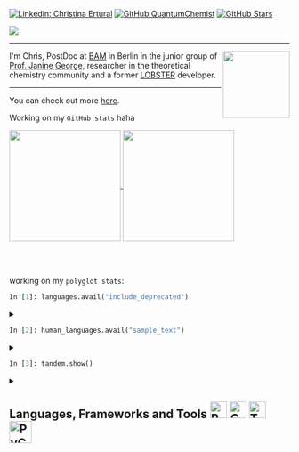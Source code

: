 [![Linkedin: Christina Ertural](https://img.shields.io/badge/-Christina%20Ertural-blue?style=flat-square&logo=Linkedin&logoColor=white&link=https://www.linkedin.com/in/christina-ertural/)](https://www.linkedin.com/in/christina-ertural/)
[![GitHub QuantumChemist](https://img.shields.io/github/followers/QuantumChemist?label=follow&style=social)](https://github.com/QuantumChemist)
[![GitHub Stars](https://img.shields.io/github/stars/QuantumChemist?style=social)](https://github.com/QuantumChemist)
<!--[![Hits](https://komarev.com/ghpvc/?username=QuantumChemist&color=blue&label=Hits)](https://github.com/QuantumChemist)-->


<a href="https://github.com/DenverCoder1/readme-typing-svg"><img src="https://readme-typing-svg.herokuapp.com?lines=Hi,+I'm+Chris+👋🏻;Theoretical+Chemistry;Chemical+bonding+analysis;Machine-learned+potentials;Materials+informatics;Postdoctoral+researcher;Always%20learning%20new%20things&center=auto&width=500&height=50"></a> 

---
[<img align="right" src="https://quantumchemist.github.io/utils/QClogo.gif" width="120px" height=auto />](https://doi.org/10.1021/acs.chemmater.1c03349) 
I'm Chris, PostDoc at [BAM](https://github.com/BAMresearch) in Berlin in the junior group of [Prof. Janine George](https://github.com/JaGeo), researcher in the theoretical chemistry community and a former [LOBSTER](http://cohp.de/) developer.

---

You can check out more [here](https://quantumchemist.github.io/).

<!--
**QuantumChemist/QuantumChemist** is a ✨ _special_ ✨ repository because its `README.md` (this file) appears on your GitHub profile.

Here are some ideas to get you started:

- 🔭 I’m currently working on ...
- 🌱 I’m currently learning ...
- 👯 I’m looking to collaborate on ...
- 🤔 I’m looking for help with ...
- 💬 Ask me about ...
- 📫 How to reach me: ...
- 😄 Pronouns: ...
- ⚡ Fun fact: ...
![GitHub Stats](https://github-readme-stats.vercel.app/api?username=QuantumChemist&theme=radical)
-->

Working on my `GitHub stats` haha

<a href="https://git.io/awesome-stats-card">
  <img height=200 align="center" src="https://awesome-github-stats.azurewebsites.net/user-stats/QuantumChemist?cardType=octocat&theme=tokyonight&preferLogin=true&card_width=320" />
</a>
<a href="https://git.io/streak-stats">
  <img height=200 align="center" src="https://streak-stats.demolab.com?user=QuantumChemist&theme=tokyonight&hide_border=true&border_radius=6.5&date_format=M%20j%5B%2C%20Y%5D&mode=weekly&card_width=320" />
</a>

<br clear="left"/> <br clear="left"/>


working on my `polyglot stats`:

```python
In [1]: languages.avail("include_deprecated")
```
<details>
<summary></summary>
  
```python
Out [1]: C++, Python, bash, R
```

</details>

```python
In [2]: human_languages.avail("sample_text")
```
<details>
<summary></summary>
  
```python
Out [2]: "アニメを字幕なしで見るために日本語を勉強しています！ 🥰"
         "Bende Türkçe biraz biliyorum 😂"
         "Y aprendo español un poco. 🤏🏻"
         "Peut-être je n'ai pas oublié tout les choses en français en plus. 🤣"
         "Тоже немного говорю по-русски. 😁"
```
</details>

```python
In [3]: tandem.show()
```
<details>
<summary></summary>

```python
Out [3]: "If you happen to speak one of these languages and are interested in Tandem learning German, I'm always open to that! 🤗"
```
</details>

<!--
https://github.community/t/support-theme-context-for-images-in-light-vs-dark-mode/147981/84

<a href="https://github.com/QuantumChemist/GitHubStats">
<img src="https://raw.githubusercontent.com/QuantumChemist/GitHubStats/c83a1c4fb56c8436a7b712d250d5dba27a79cdb1/generated/overview.svg#gh-dark-mode-only" />
<img src="https://raw.githubusercontent.com/QuantumChemist/GitHubStats/c83a1c4fb56c8436a7b712d250d5dba27a79cdb1/generated/languages.svg#gh-dark-mode-only" />
</a>

-->

## Languages, Frameworks and Tools   <a href="https://www.python.org/"><img src="https://upload.wikimedia.org/wikipedia/commons/9/95/Cat_python.png" alt="Python" style="height: 30px; width: auto;"></a> <a href="https://en.cppreference.com/w/"><img src="https://upload.wikimedia.org/wikipedia/commons/d/de/Cat_c%2B%2B.png" alt="C++" style="height: 30px; width: auto;"></a> <a href="https://next-gen.materialsproject.org/"><img src="https://quantumchemist.github.io/utils/mpcat.png" alt="The Materials Projec" style="height: 30px; width: auto;"> </a><a href="https://www.jetbrains.com/pycharm/"><img src="https://www.qbssoftware.com/image/cache/catalog/Product%20Logos/JetBrains/JBPYCHARM-1000x1000.png" alt="PyCharm" style="height: 40px; width: auto;"></a>



